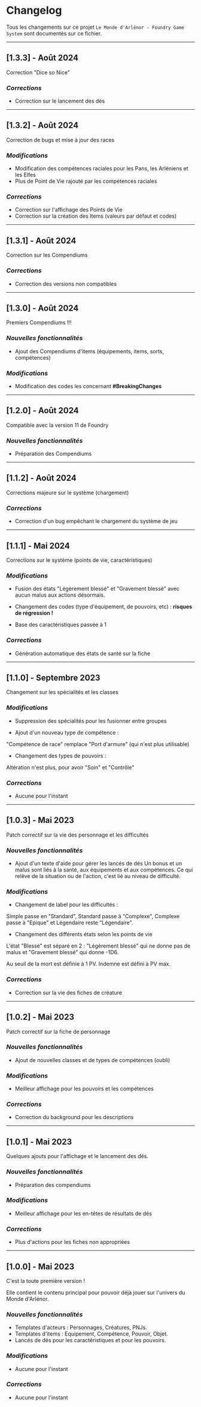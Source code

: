 # Changelog

Tous les changements sur ce projet `Le Monde d'Arlénor - Foundry Game System` sont documentés sur ce fichier.

---

## [1.3.3] - Août 2024

Correction "Dice so Nice"

### *Corrections*

- Correction sur le lancement des dés


---

## [1.3.2] - Août 2024

Correction de bugs et mise à jour des races

### *Modifications*

- Modification des compétences raciales pour les Pans, les Arléniens et les Elfes
- Plus de Point de Vie rajouté par les compétences raciales

### *Corrections*

- Correction sur l'affichage des Points de Vie
- Correction sur la création des Items (valeurs par défaut et codes)

---

## [1.3.1] - Août 2024

Correction sur les Compendiums

### *Corrections*

- Correction des versions non compatibles

---

## [1.3.0] - Août 2024

Premiers Compendiums !!!

### *Nouvelles fonctionnalités*

- Ajout des Compendiums d'items (équipements, items, sorts, compétences)

### *Modifications*

- Modification des codes les concernant **#BreakingChanges**

---

## [1.2.0] - Août 2024

Compatible avec la version 11 de Foundry

### *Nouvelles fonctionnalités*

- Préparation des Compendiums

---

## [1.1.2] - Août 2024

Corrections majeure sur le système (chargement)

### *Corrections*

- Correction d'un bug empêchant le chargement du système de jeu

---

## [1.1.1] - Mai 2024

Corrections sur le système (points de vie, caractéristiques)

### *Modifications*

- Fusion des états "Légèrement blessé" et "Gravement blessé" avec aucun malus aux actions désormais.

- Changement des codes (type d'équipement, de pouvoirs, etc) : **risques de régression !**

- Base des caractéristiques passée à 1

### *Corrections*

- Génération automatique des états de santé sur la fiche

---

## [1.1.0] - Septembre 2023

Changement sur les spécialités et les classes

### *Modifications*

- Suppression des spécialités pour les fusionner entre groupes

- Ajout d'un nouveau type de compétence :

"Compétence de race" remplace "Port d'armure" (qui n'est plus utilisable)

- Changement des types de pouvoirs :

Altération n'est plus, pour avoir "Soin" et "Contrôle"

### *Corrections*

- Aucune pour l'instant

---

## [1.0.3] - Mai 2023

Patch correctif sur la vie des personnage et les difficultés

### *Nouvelles fonctionnalités*

- Ajout d'un texte d'aide pour gérer les lancés de dés
Un bonus et un malus sont liés à la santé, aux équipements et aux compétences.
Ce qui relève de la situation ou de l'action, c'est lié au niveau de difficulté.

### *Modifications*

- Changement de label pour les difficultés :

Simple passe en "Standard", Standard passe à "Complexe", Complexe passe à "Epique" et Légendaire reste "Légendaire".

- Changement des différents états selon les points de vie

L'état "Blessé" est séparé en 2 : "Légèrement blessé" qui ne donne pas de malus et "Gravement blessé" qui donne -1D6.

Au seuil de la mort est définie à 1 PV.
Indemne est défini à PV max.

### *Corrections*

- Correction sur la vie des fiches de créature

---

## [1.0.2] - Mai 2023

Patch correctif sur la fiche de personnage

### *Nouvelles fonctionnalités*

- Ajout de nouvelles classes et de types de compétences (oubli)

### *Modifications*

- Meilleur affichage pour les pouvoirs et les compétences

### *Corrections*

- Correction du background pour les descriptions

---

## [1.0.1] - Mai 2023

Quelques ajouts pour l'affichage et le lancement des dés.

### *Nouvelles fonctionnalités*

- Préparation des compendiums

### *Modifications*

- Meilleur affichage pour les en-têtes de résultats de dés

### *Corrections*

- Plus d'actions pour les fiches non appropriées

---

## [1.0.0] - Mai 2023

C'est la toute première version !

Elle contient le contenu principal pour pouvoir déjà jouer sur l'univers du Monde d'Arlénor.

### *Nouvelles fonctionnalités*

- Templates d'acteurs : Personnages, Créatures, PNJs.
- Templates d'items : Equipement, Compétence, Pouvoir, Objet.
- Lancés de dés pour les caractéristiques et pour les pouvoirs.

### *Modifications*

- Aucune pour l'instant

### *Corrections*

- Aucune pour l'instant
